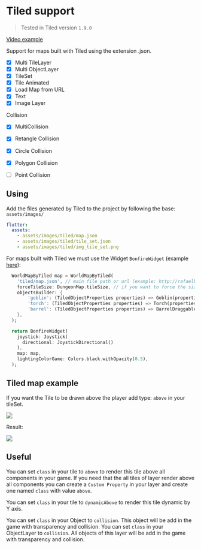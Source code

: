 # Tiled support
> Tested in Tiled version `1.9.0`

[Video example](https://www.youtube.com/watch?v=hVCmLqZ0JVw)

Support for maps built with Tiled using the extension .json.

- [x] Multi TileLayer
- [x] Multi ObjectLayer
- [x] TileSet
- [x] Tile Animated
- [x] Load Map from URL
- [x] Text
- [x] Image Layer

Collision
   - [x] MultiCollision
   - [x] Retangle Collision
   - [x] Circle Collision
   - [x] Polygon Collision
   - [ ] Point Collision


## Using

Add the files generated by Tiled to the project by following the base: `assets/images/`

```yaml
flutter:
  assets:
    - assets/images/tiled/map.json
    - assets/images/tiled/tile_set.json
    - assets/images/tiled/img_tile_set.png
```

For maps built with Tiled we must use the Widget `BonfireWidget` (example [here](doc/getting-started?id=creating-your-map)):

```dart
  WorldMapByTiled map = WorldMapByTiled(
    'tiled/map.json', // main file path or url (example: http://rafaelbarbosatec.github.io/tiled/my_map.json)
    forceTileSize: DungeonMap.tileSize, // if you want to force the size of the Tile to be larger or smaller than the original
    objectsBuilder: {
        'goblin': (TiledObjectProperties properties) => Goblin(properties.position),
        'torch': (TiledObjectProperties properties) => Torch(properties.position),
        'barrel': (TiledObjectProperties properties) => BarrelDraggable(properties.position,),
    },
  );

  return BonfireWidget(
    joystick: Joystick(
      directional: JoystickDirectional()
    ),
    map: map,
    lightingColorGame: Colors.black.withOpacity(0.5),
  );
```

## Tiled map example

If you want the Tile to be drawn above the player add type: `above` in your tileSet.

![](../../_media/print_exemplo_tiled.png)

Result:

![](../../_media/print_result_tiled.png)


## Useful

You can set `class` in your tile to `above` to render this tile above all components in your game. 
If you need that the all tiles of layer render above all components you can create a `Custom Property` in your layer and create one named `class` with value `above`.

You can set `class` in your tile to `dynamicAbove` to render this tile dynamic by Y axis.

You can set `class` in your Object to `collision`. This object will be add in the game with transparency and collision.
You can set `class` in your ObjectLayer to `collision`. All objects of this layer will be add in the game with transparency and collision.
